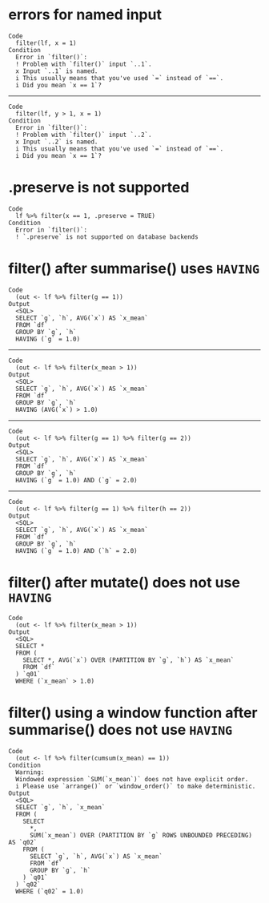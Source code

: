 # errors for named input

    Code
      filter(lf, x = 1)
    Condition
      Error in `filter()`:
      ! Problem with `filter()` input `..1`.
      x Input `..1` is named.
      i This usually means that you've used `=` instead of `==`.
      i Did you mean `x == 1`?

---

    Code
      filter(lf, y > 1, x = 1)
    Condition
      Error in `filter()`:
      ! Problem with `filter()` input `..2`.
      x Input `..2` is named.
      i This usually means that you've used `=` instead of `==`.
      i Did you mean `x == 1`?

# .preserve is not supported

    Code
      lf %>% filter(x == 1, .preserve = TRUE)
    Condition
      Error in `filter()`:
      ! `.preserve` is not supported on database backends

# filter() after summarise() uses `HAVING`

    Code
      (out <- lf %>% filter(g == 1))
    Output
      <SQL>
      SELECT `g`, `h`, AVG(`x`) AS `x_mean`
      FROM `df`
      GROUP BY `g`, `h`
      HAVING (`g` = 1.0)

---

    Code
      (out <- lf %>% filter(x_mean > 1))
    Output
      <SQL>
      SELECT `g`, `h`, AVG(`x`) AS `x_mean`
      FROM `df`
      GROUP BY `g`, `h`
      HAVING (AVG(`x`) > 1.0)

---

    Code
      (out <- lf %>% filter(g == 1) %>% filter(g == 2))
    Output
      <SQL>
      SELECT `g`, `h`, AVG(`x`) AS `x_mean`
      FROM `df`
      GROUP BY `g`, `h`
      HAVING (`g` = 1.0) AND (`g` = 2.0)

---

    Code
      (out <- lf %>% filter(g == 1) %>% filter(h == 2))
    Output
      <SQL>
      SELECT `g`, `h`, AVG(`x`) AS `x_mean`
      FROM `df`
      GROUP BY `g`, `h`
      HAVING (`g` = 1.0) AND (`h` = 2.0)

# filter() after mutate() does not use `HAVING`

    Code
      (out <- lf %>% filter(x_mean > 1))
    Output
      <SQL>
      SELECT *
      FROM (
        SELECT *, AVG(`x`) OVER (PARTITION BY `g`, `h`) AS `x_mean`
        FROM `df`
      ) `q01`
      WHERE (`x_mean` > 1.0)

# filter() using a window function after summarise() does not use `HAVING`

    Code
      (out <- lf %>% filter(cumsum(x_mean) == 1))
    Condition
      Warning:
      Windowed expression `SUM(`x_mean`)` does not have explicit order.
      i Please use `arrange()` or `window_order()` to make deterministic.
    Output
      <SQL>
      SELECT `g`, `h`, `x_mean`
      FROM (
        SELECT
          *,
          SUM(`x_mean`) OVER (PARTITION BY `g` ROWS UNBOUNDED PRECEDING) AS `q02`
        FROM (
          SELECT `g`, `h`, AVG(`x`) AS `x_mean`
          FROM `df`
          GROUP BY `g`, `h`
        ) `q01`
      ) `q02`
      WHERE (`q02` = 1.0)

